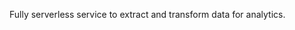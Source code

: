 <!-- Glue -->

Fully serverless service to extract and transform data for analytics.

<!-- Terms -->

<!-- Operation -->

<!-- Performance -->

<!-- Pricing -->

<!-- Security -->

<!-- Test -->
